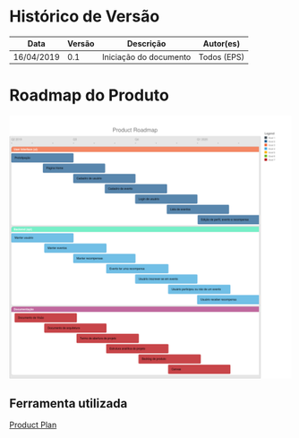 # Histórico de Versão

 **Data** | **Versão** | **Descrição** | **Autor(es)**
---|---|---|---
16/04/2019 | 0.1 | Iniciação do documento | Todos (EPS)

# Roadmap do Produto

![](./images/Roadmap.png)

## Ferramenta utilizada

[Product Plan](https://app.productplan.com/)
